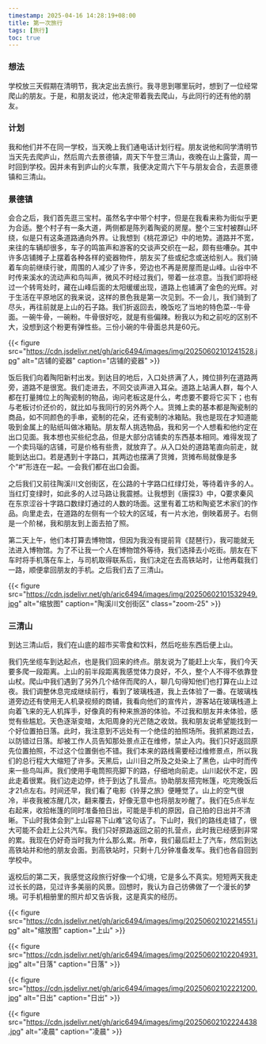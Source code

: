 ```yaml
---
timestamp: 2025-04-16 14:28:19+08:00
title: 第一次旅行
tags: [旅行]
toc: true
---
```


### 想法

学校放三天假期在清明节，我决定出去旅行。我寻思到哪里玩时，想到了一位经常爬山的朋友。于是，和朋友说过，他决定带着我去爬山，与此同行的还有他的朋友。

### 计划

我和他们并不在同一学校，当天晚上我们通电话计划行程。朋友说他和同学清明节当天先去爬庐山，然后周六去景德镇，周天下午登三清山，夜晚在山上露营，周一时回到学校。因并未有到庐山的火车票，我便决定周六下午与朋友会合，去逛景德镇和三清山。

### 景德镇

会合之后，我们首先逛三宝村。虽然名字中带个村字，但是在我看来称为街似乎更为合适。整个村子有一条大道，两侧都是陈列着陶瓷的房屋。整个三宝村被群山环绕，似是只有这条道路通向外界。让我想到《桃花源记》中的地势。道路并不宽，来往的车辆却很多，车子的鸣笛声和游客的交谈声交织在一起，颇有些嘈杂。其中许多店铺摊子上摆着各种各样的瓷器物件，朋友买了些或纪念或送给别人。我们骑着车向前继续行驶，周围的人减少了许多，旁边也不再是房屋而是山峰。山谷中不时传来溪水的流动声和鸟叫声，微风不时经过我们，带着一丝凉意。当我们即将经过一个转弯处时，藏在山峰后面的太阳缓缓出现，道路上也铺满了金色的光辉。对于生活在平原地区的我来说，这样的景色我是第一次见到。不一会儿，我们骑到了尽头，再往前就是上山的石子路。我们折返回去，晚饭吃了当地的特色菜--牛骨面。一碗牛骨，一碗粉。牛骨很好吃，就是有些偏辣。粉我以为和之前吃的区别不大，没想到这个粉更有弹性些。三份小碗的牛骨面总共是60元。

{{< figure src="https://cdn.jsdelivr.net/gh/aric6494/images/img/20250602101241528.jpg" alt="店铺的瓷器" caption="店铺的瓷器" >}}


饭后我们向着陶阳新村出发。到达目的地后，入口处挤满了人，摊位排列在道路两旁，道路不是很宽。我们走进去，不同交谈声进入耳朵。道路上站满人群，每个人都在打量摊位上的陶瓷制的物品，询问老板这是什么，考虑要不要将它买下；也有与老板讨价还价的，就比如与我同行的另外两个人。货摊上卖的基本都是陶瓷制的商品，如不同颜色的手串，瓷制的花朵，还有瓷制的冰箱贴。我也是现在才知道能吸到金属上的贴纸叫做冰箱贴。朋友帮人挑选物品，我和另一个人想看和他约定在出口见面。我本想也买些纪念品，但是大部分店铺卖的东西基本相同。难得发现了一个卖玛瑙的店铺，可是价格有些贵，就放弃了。从入口处的道路笔直向前走，就能到达出口。若是遇到十字路口，其两边也摆满了货摊，货摊布局就像是多个“#”形连在一起。一会我们都在出口会面。

之后我们又前往陶溪川文创街区，在公路的十字路口红绿灯处，等待着许多的人。当红灯变绿时，如此多的人过马路让我震撼。让我想到《唐探3》中，Q要求秦风在东京涩谷十字路口数绿灯通过的人数的场面。这里有着工坊和陶瓷艺术家们的作品。向里走去，在道路的左侧有一个较大的区域，有一片水池，倒映着房子。右侧是一个阶梯，我和朋友到上面去拍了照。

第二天上午，他们本打算去博物馆，但因为我没有提前背《琵琶行》，我可能就无法进入博物馆。为了不让我一个人在博物馆外等待，我们选择去小吃街。朋友在下车时将手机落在车上，与司机取得联系后，我们决定在去高铁站时，让他再载我们一路，顺便拿回朋友的手机。之后我们去了三清山。

{{< figure src="https://cdn.jsdelivr.net/gh/aric6494/images/img/20250602101532949.jpg" alt="缩放图" caption="陶溪川文创街区" class="zoom-25" >}}


### 三清山

到达三清山后，我们在山底的超市买零食和饮料，然后吃些东西后便上山。

我们先坐缆车到达起点，也是我们回来的终点。朋友说为了能赶上火车，我们今天要多爬一段距离。上山的前半段距离我感觉体力良好，不久，整个人不得不依靠登山杖。爬山中我们遇到了另外几个结伴而爬的人，聊几句得知他们也打算在山上过夜。我们调整休息完成继续前行，看到了玻璃栈道，我上去体验了一番。在玻璃栈道旁边还有使用无人机录视频的商铺，我看向他们的宣传片，游客站在玻璃栈道上向着飞来的无人机挥手，好像真的有种来旅游的体验。不过我和朋友并未体验，感觉有些尴尬。天色逐渐变暗，太阳周身的光芒随之收敛。我和朋友说希望能找到一个好位置拍日落。此时，我注意到不远处有一个绝佳的拍照场所。我抓紧跑过去，以防错过日落。却被工作人员告知那处景点正在维修，禁止入内。我们只好返回原先位置拍照，不过这个位置倒也不错。我们本来的路线需要经过维修景点，所以我们的总行程大大缩短了许多。天黑后，山川目之所及之处染上了黑色，山中时而传来一些鸟叫声。我们使用手电筒照亮脚下的路，仔细地向前走。山川起伏不定，因此走着很累。我们边走边停，终于到达了扎营点。协助朋友搭完帐篷，吃完晚饭后才21点左右。时间还早，我们看了电影《铃芽之旅》便睡觉了。山上的空气很冷，半夜我被冻醒几次，翻来覆去，好像无意中也将朋友吵醒了。我们在5点半左右起来，收拾帐篷的同时准备拍日出，可能是手机的原因，自己拍的日出并不清晰。下山时我体会到“上山容易下山难”这句话了。下山时，我们的路线走错了，很大可能不会赶上公共汽车。我们只好原路返回之前的扎营点，此时我已经感到非常的累。我现在仍好奇当时我为什么那么累。所幸，我们最后赶上了汽车，然后到达高铁站并和他的朋友会面。到高铁站时，只剩十几分钟准备发车。我们也各自回到学校中。

返校后的第二天，我感觉这段旅行好像一个幻境，它是多么不真实。短短两天我走过长长的路，见过许多美丽的风景。回想时，我认为自己彷佛做了一个漫长的梦境。可手机相册里的照片却又告诉我，这是真实的经历。


{{< figure src="https://cdn.jsdelivr.net/gh/aric6494/images/img/20250602102214551.jpg" alt="缩放图" caption="上山" >}}

{{< figure src="https://cdn.jsdelivr.net/gh/aric6494/images/img/20250602102204931.jpg" alt="日落" caption="日落" >}}

{{< figure src="https://cdn.jsdelivr.net/gh/aric6494/images/img/20250602102221200.jpg" alt="日出" caption="日出" >}}

{{< figure src="https://cdn.jsdelivr.net/gh/aric6494/images/img/20250602102224438.jpg" alt="凌晨" caption="凌晨" >}}